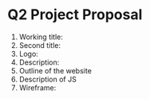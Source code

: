 # Q2 Project Proposal 
1. Working title: 
2. Second title:
3. Logo: 
4. Description:
5. Outline of the website 
6. Description of JS
7. Wireframe:

